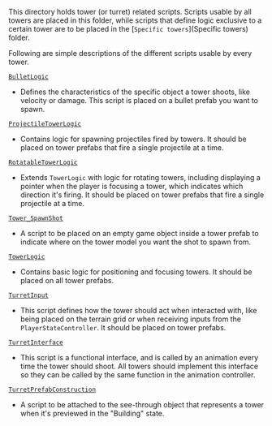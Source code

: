 This directory holds tower (or turret) related scripts.
Scripts usable by all towers are placed in this folder,
while scripts that define logic exclusive to a certain tower are to be placed in the [`Specific towers`](Specific towers) folder.

Following are simple descriptions of the different scripts usable by every tower.

[`BulletLogic`](BulletLogic.cs)
  - Defines the characteristics of the specific object a tower shoots, like velocity or damage.
    This script is placed on a bullet prefab you want to spawn.

[`ProjectileTowerLogic`](ProjectileTowerLogic.cs)
  - Contains logic for spawning projectiles fired by towers.
    It should be placed on tower prefabs that fire a single projectile at a time.

[`RotatableTowerLogic`](RotatableTowerLogic.cs)
  - Extends `TowerLogic` with logic for rotating towers,
    including displaying a pointer when the player is focusing a tower, which indicates which direction it's firing.
    It should be placed on tower prefabs that fire a single projectile at a time.

[`Tower_SpawnShot`](Tower_SpawnShot.cs)
  - A script to be placed on an empty game object inside a tower prefab to indicate where on the tower model you want the shot to spawn from.

[`TowerLogic`](TowerLogic.cs)
  - Contains basic logic for positioning and focusing towers.
    It should be placed on all tower prefabs.

[`TurretInput`](TurretInput.cs)
  - This script defines how the tower should act when interacted with,
    like being placed on the terrain grid or when receiving inputs from the `PlayerStateController`.
    It should be placed on tower prefabs.

[`TurretInterface`](TurretInterface.cs)
  - This script is a functional interface, and is called by an animation every time the tower should shoot.
    All towers should implement this interface so they can be called by the same function in the animation controller.

[`TurretPrefabConstruction`](TurretPrefabConstruction.cs)
  - A script to be attached to the see-through object that represents a tower when it's previewed in the "Building" state.
